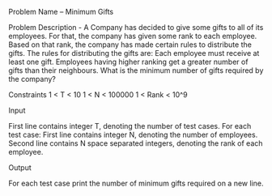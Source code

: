 Problem Name – Minimum Gifts

Problem Description - A Company has decided to give some gifts to all of its employees. For that, the company has given some rank to each employee. Based on that rank, the company has made certain rules to distribute the gifts.
The rules for distributing the gifts are:
Each employee must receive at least one gift.
Employees having higher ranking get a greater number of gifts than their neighbours.
What is the minimum number of gifts required by the company?


Constraints
1 < T < 10
1 < N < 100000
1 < Rank < 10^9


Input

First line contains integer T, denoting the number of test cases.
For each test case:
First line contains integer N, denoting the number of employees.
Second line contains N space separated integers, denoting the rank of each employee.

Output

For each test case print the number of minimum gifts required on a new line.
